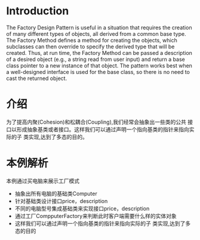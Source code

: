 # Introduction
The Factory Design Pattern is useful in a situation that requires the creation of many different types of objects, all derived from a common base type. The Factory Method defines a method for creating the objects, which subclasses can then override to specify the derived type that will be created. Thus, at run time, the Factory Method can be passed a description of a desired object (e.g., a string read from user input) and return a base class pointer to a new instance of that object. The pattern works best when a well-designed interface is used for the base class, so there is no need to cast the returned object.

# 介绍
为了提高内聚(Cohesion)和松耦合(Coupling),我们经常会抽象出一些类的公共 接口以形成抽象基类或者接口。这样我们可以通过声明一个指向基类的指针来指向实际的子 类实现,达到了多态的目的。

# 本例解析
本例通过买电脑来展示工厂模式
* 抽象出所有电脑的基础类Computer
* 针对基础类设计接口price，description
* 不同的电脑型号集成基础类来实现接口price，description
* 通过工厂CompputerFactory来判断此时客户端需要什么样的实体对象
* 这样我们可以通过声明一个指向基类的指针来指向实际的子 类实现,达到了多态的目的
